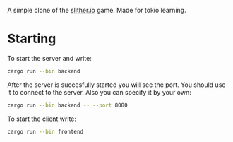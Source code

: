 A simple clone of the [slither.io](http://slither.com/io) game. Made for tokio learning.

# Starting
To start the server and write:
```sh
cargo run --bin backend
```
After the server is succesfully started you will see the port. 
You should use it to connect to the server. 
Also you can specify it by your own:
```sh
cargo run --bin backend -- --port 8080
```

To start the client write:
```sh
cargo run --bin frontend
```
